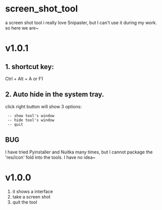 # screen_shot_tool
a screen shot tool
i really love Snipaster, but I can't use it during my work. so here we are~

# v1.0.1
## 1. shortcut key: 
Ctrl + Alt + A
or
F1

## 2. Auto hide in the system tray.
   click right button will show 3 options:
   
     -- show tool's window
     -- hide tool's window
     -- quit 

## BUG
I have tried Pyinstaller and Nuitka many times, but I cannot package the 'res/icon' fold into the tools. I have no idea~

# v1.0.0
1. it shows a interface
2. take a screen shot
3. quit the tool
